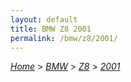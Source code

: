 ```yaml
---
layout: default
title: BMW Z8 2001
permalink: /bmw/z8/2001/
---
```

[*Home*](/) > [*BMW*](/bmw/) > [*Z8*](/bmw/z8/) > [*2001*](/bmw/z8/2001/)
